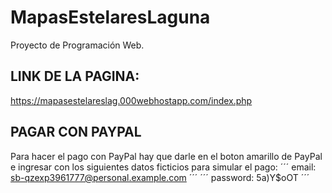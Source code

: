 # MapasEstelaresLaguna
Proyecto de Programación Web.

## LINK DE LA PAGINA:
https://mapasestelareslag.000webhostapp.com/index.php

## PAGAR CON PAYPAL
Para hacer el pago con PayPal hay que darle en el boton amarillo de PayPal e ingresar con los siguientes datos ficticios para simular el pago:
    ´´´ email: sb-qzexp3961777@personal.example.com ´´´
    ´´´ password: 5a)Y$oOT ´´´
